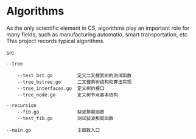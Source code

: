 # Algorithms
As the only scientific element in CS, algorithms play an important role for many fields, such as manufacturing automatio, smart transportation, etc. This project records typical algorithms.


src  

	--tree  

		--test_bst.go 		  定义二叉搜索树的测试函数  
		--tree_bstree.go      二叉搜索树结构和算法实现  
		--tree_interfaces.go  定义树的接口  
		--tree_node.go        定义树节点基本结构  

	--recursion  
		--fib.go 			  斐波那契函数  
		--test_fib.go  		  测试斐波那契函数

	--main.go 				  主函数入口   
